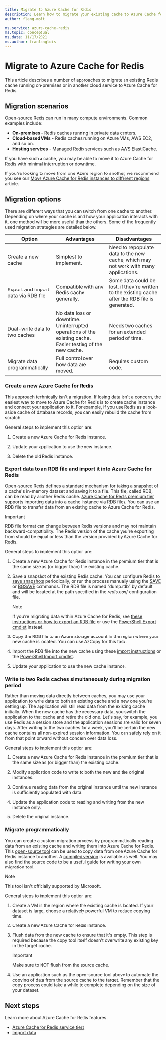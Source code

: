 ```yaml
---
title: Migrate to Azure Cache for Redis
description: Learn how to migrate your existing cache to Azure Cache for Redis
author: flang-msft

ms.service: azure-cache-redis
ms.topic: conceptual
ms.date: 11/17/2021
ms.author: franlanglois
---
```

# Migrate to Azure Cache for Redis

This article describes a number of approaches to migrate an existing Redis cache running on-premises or in another cloud service to Azure Cache for Redis.

## Migration scenarios

Open-source Redis can run in many compute environments. Common examples include:

- **On-premises** - Redis caches running in private data centers.
- **Cloud-based VMs** - Redis caches running on Azure VMs, AWS EC2, and so on.
- **Hosting services** - Managed Redis services such as AWS ElastiCache.

If you have such a cache, you may be able to move it to Azure Cache for Redis with minimal interruption or downtime. 

If you're looking to move from one Azure region to another, we recommend you see our [Move Azure Cache for Redis instances to different regions](cache-moving-resources.md) article.

## Migration options

There are different ways that you can switch from one cache to another. Depending on where your cache is and how your application interacts with it, one method will be more useful than the others. Some of the frequently used migration strategies are detailed below.

   | Option       | Advantages | Disadvantages |
   | ------------ | ---------- | ------------- |
   | Create a new cache | Simplest to implement. | Need to repopulate data to the new cache, which may not work with many applications. |
   | Export and import data via RDB file | Compatible with any Redis cache generally. | Some data could be lost, if they're written to the existing cache after the RDB file is generated. | 
   | Dual-write data to two caches | No data loss or downtime. Uninterrupted operations of the existing cache. Easier testing of the new cache. | Needs two caches for an extended period of time. | 
   | Migrate data programmatically | Full control over how data are moved. | Requires custom code. | 

### Create a new Azure Cache for Redis

This approach technically isn't a migration. If losing data isn't a concern, the easiest way to move to Azure Cache for Redis is to create cache instance and connect your application to it. For example, if you use Redis as a look-aside cache of database records, you can easily rebuild the cache from scratch.

General steps to implement this option are:

1. Create a new Azure Cache for Redis instance.

2. Update your application to use the new instance.

3. Delete the old Redis instance.

### Export data to an RDB file and import it into Azure Cache for Redis

Open-source Redis defines a standard mechanism for taking a snapshot of a cache's in-memory dataset and saving it to a file. This file, called RDB, can be read by another Redis cache. [Azure Cache for Redis premium tier](cache-overview.md#service-tiers) supports importing data into a cache instance via RDB files. You can use an RDB file to transfer data from an existing cache to Azure Cache for Redis.

> [!IMPORTANT]
> RDB file format can change between Redis versions and may not maintain backward-compatibility. The Redis version of the cache you're exporting from should be equal or less than the version provided by Azure Cache for Redis.
>

General steps to implement this option are:

1. Create a new Azure Cache for Redis instance in the premium tier that is the same size as (or bigger than) the existing cache.

2. Save a snapshot of the existing Redis cache. You can [configure Redis to save snapshots](https://redis.io/topics/persistence) periodically, or run the process manually using the [SAVE](https://redis.io/commands/save) or [BGSAVE](https://redis.io/commands/bgsave) commands. The RDB file is named “dump.rdb” by default and will be located at the path specified in the *redis.conf* configuration file.

    > [!NOTE]
    > If you’re migrating data within Azure Cache for Redis, see [these instructions on how to export an RDB file](cache-how-to-import-export-data.md) or use the [PowerShell Export cmdlet](/powershell/module/azurerm.rediscache/export-azurermrediscache) instead.
    >

3. Copy the RDB file to an Azure storage account in the region where your new cache is located. You can use AzCopy for this task.

4. Import the RDB file into the new cache using these [import instructions](cache-how-to-import-export-data.md) or the [PowerShell Import cmdlet](/powershell/module/azurerm.rediscache/import-azurermrediscache).

5. Update your application to use the new cache instance.

### Write to two Redis caches simultaneously during migration period

Rather than moving data directly between caches, you may use your application to write data to both an existing cache and a new one you're setting up. The application will still read data from the existing cache initially. When the new cache has the necessary data, you switch the application to that cache and retire the old one. Let's say, for example, you use Redis as a session store and the application sessions are valid for seven days. After writing to the two caches for a week, you'll be certain the new cache contains all non-expired session information. You can safely rely on it from that point onward without concern over data loss.

General steps to implement this option are:

1. Create a new Azure Cache for Redis instance in the premium tier that is the same size as (or bigger than) the existing cache.

2. Modify application code to write to both the new and the original instances.

3. Continue reading data from the original instance until the new instance is sufficiently populated with data.

4. Update the application code to reading and writing from the new instance only.

5. Delete the original instance.

### Migrate programmatically

You can create a custom migration process by programmatically reading data from an existing cache and writing them into Azure Cache for Redis. This [open-source tool](https://github.com/deepakverma/redis-copy) can be used to copy data from one Azure Cache for Redis instance to another. A [compiled version](https://github.com/deepakverma/redis-copy/releases/download/alpha/Release.zip) is available as well. You may also find the source code to be a useful guide for writing your own migration tool.

> [!NOTE]
> This tool isn't officially supported by Microsoft. 
>

General steps to implement this option are:

1. Create a VM in the region where the existing cache is located. If your dataset is large, choose a relatively powerful VM to reduce copying time.

2. Create a new Azure Cache for Redis instance.

3. Flush data from the new cache to ensure that it's empty. This step is required because the copy tool itself doesn't overwrite any existing key in the target cache.

    > [!IMPORTANT]
    > Make sure to NOT flush from the source cache.
    >

4. Use an application such as the open-source tool above to automate the copying of data from the source cache to the target. Remember that the copy process could take a while to complete depending on the size of your dataset.

## Next steps
Learn more about Azure Cache for Redis features.

* [Azure Cache for Redis service tiers](cache-overview.md#service-tiers)
* [Import data](cache-how-to-import-export-data.md#import)